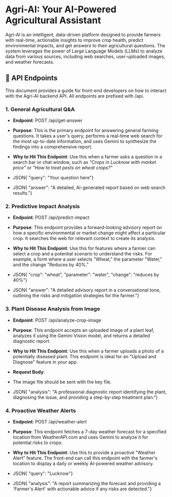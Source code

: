 Agri-AI: Your AI-Powered Agricultural Assistant
===============================================

Agri-AI is an intelligent, data-driven platform designed to provide farmers with real-time, actionable insights to improve crop health, predict environmental impacts, and get answers to their agricultural questions. The system leverages the power of Large Language Models (LLMs) to analyze data from various sources, including web searches, user-uploaded images, and weather forecasts.

🚀 API Endpoints
----------------

This document provides a guide for front-end developers on how to interact with the Agri-AI backend API. All endpoints are prefixed with /api.

### 1\. General Agricultural Q&A

*   **Endpoint**: POST /api/get-answer
    
*   **Purpose**: This is the primary endpoint for answering general farming questions. It takes a user's query, performs a real-time web search for the most up-to-date information, and uses Gemini to synthesize the findings into a comprehensive report.
    
*   **Why to Hit This Endpoint**: Use this when a farmer asks a question in a search bar or chat window, such as _"Crops in Lucknow with market price"_ or _"How to treat pests on wheat crops?"_
    
*   JSON{ "query": "Your question here"}
    
*   JSON{ "answer": "A detailed, AI-generated report based on web search results."}
    

### 2\. Predictive Impact Analysis

*   **Endpoint**: POST /api/predict-impact
    
*   **Purpose**: This endpoint provides a forward-looking advisory report on how a specific environmental or market change might affect a particular crop. It searches the web for relevant context to create its analysis.
    
*   **Why to Hit This Endpoint**: Use this for features where a farmer can select a crop and a potential scenario to understand the risks. For example, a form where a user selects "Wheat," the parameter "Water," and the change "Reduces by 40%."
    
*   JSON{ "crop": "wheat", "parameter": "water", "change": "reduces by 40%"}
    
*   JSON{ "answer": "A detailed advisory report in a conversational tone, outlining the risks and mitigation strategies for the farmer."}
    

### 3\. Plant Disease Analysis from Image

*   **Endpoint**: POST /api/analyze-crop-image
    
*   **Purpose**: This endpoint accepts an uploaded image of a plant leaf, analyzes it using the Gemini Vision model, and returns a detailed diagnostic report.
    
*   **Why to Hit This Endpoint**: Use this when a farmer uploads a photo of a potentially diseased plant. This endpoint is ideal for an "Upload and Diagnose" feature in your app.
    
*   **Request Body**:
    
*  The image file should be sent with the key file.
        
*   JSON{ "analysis": "A professional diagnostic report identifying the plant, diagnosing the issue, and providing a step-by-step treatment plan."}
    

### 4\. Proactive Weather Alerts

*   **Endpoint**: POST /api/weather-alert
    
*   **Purpose**: This endpoint fetches a 7-day weather forecast for a specified location from WeatherAPI.com and uses Gemini to analyze it for potential risks to crops.
    
*   **Why to Hit This Endpoint**: Use this to provide a proactive "Weather Alert" feature. The front-end can call this endpoint with the farmer's location to display a daily or weekly AI-powered weather advisory.
    
*   JSON{ "query": "Lucknow"}
    
*   JSON{ "analysis": "A report summarizing the forecast and providing a 'Farmer's Alert' with actionable advice if any risks are detected."}
